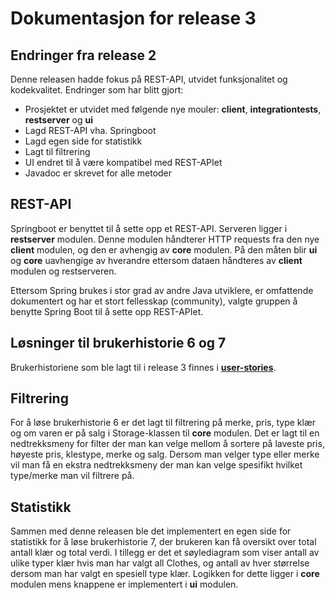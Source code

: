 # Dokumentasjon for release 3

## Endringer fra release 2

Denne releasen hadde fokus på REST-API, utvidet funksjonalitet og kodekvalitet. Endringer som har blitt gjort:

- Prosjektet er utvidet med følgende nye mouler: **client**, **integrationtests**, **restserver** og **ui**
- Lagd REST-API vha. Springboot
- Lagd egen side for statistikk
- Lagt til filtrering
- UI endret til å være kompatibel med REST-APIet
- Javadoc er skrevet for alle metoder

## REST-API

Springboot er benyttet til å sette opp et REST-API. Serveren ligger i **restserver** modulen. Denne modulen håndterer HTTP requests fra den nye **client** modulen, og den er avhengig av **core** modulen. På den måten blir **ui** og **core** uavhengige av hverandre ettersom dataen håndteres av **client** modulen og restserveren.

Ettersom Spring brukes i stor grad av andre Java utviklere, er omfattende dokumentert og har et stort fellesskap (community), valgte gruppen å benytte Spring Boot til å sette opp REST-APIet. 

## Løsninger til brukerhistorie 6 og 7

Brukerhistoriene som ble lagt til i release 3 finnes i **[user-stories](/docs/release3/user-stories.md)**.

## Filtrering

For å løse brukerhistorie 6 er det lagt til filtrering på merke, pris, type klær og om varen er på salg i Storage-klassen til **core** modulen. Det er lagt til en nedtrekksmeny for filter der man kan velge mellom å sortere på laveste pris, høyeste pris, klestype, merke og salg. Dersom man velger type eller merke vil man få en ekstra nedtrekksmeny der man kan velge spesifikt hvilket type/merke man vil filtrere på.

## Statistikk

Sammen med denne releasen ble det implementert en egen side for statistikk for å løse brukerhistorie 7, der brukeren kan få oversikt over total antall klær og total verdi. I tillegg er det et søylediagram som viser antall av ulike typer klær hvis man har valgt all Clothes, og antall av hver størrelse dersom man har valgt en spesiell type klær. Logikken for dette ligger i **core** modulen mens knappene er implementert i **ui** modulen. 